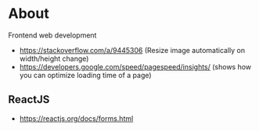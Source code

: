 # About

Frontend web development

- https://stackoverflow.com/a/9445306 (Resize image automatically on width/height change)
- https://developers.google.com/speed/pagespeed/insights/ (shows how you can optimize loading time of a page)


## ReactJS

- https://reactjs.org/docs/forms.html
